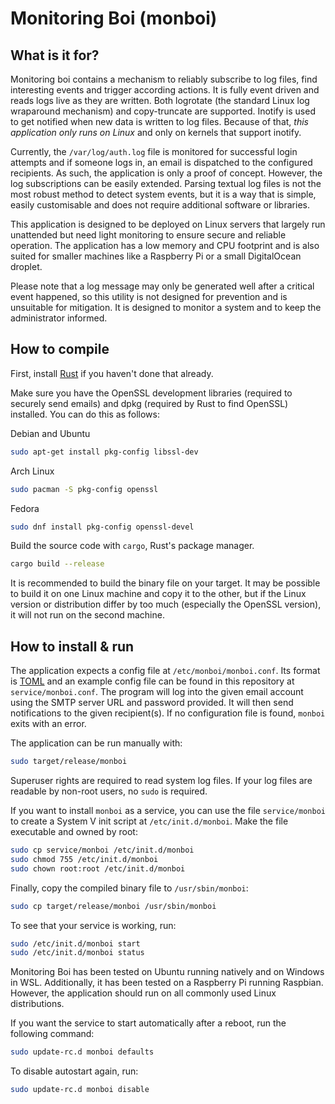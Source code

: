 # Monitoring Boi (monboi)

## What is it for?

Monitoring boi contains a mechanism to reliably subscribe to log files, find interesting events and trigger according actions. It is fully event driven and reads logs live as they are written. Both logrotate (the standard Linux log wraparound mechanism) and copy-truncate are supported. Inotify is used to get notified when new data is written to log files. Because of that, *this application only runs on Linux* and only on kernels that support inotify.

Currently, the `/var/log/auth.log` file is monitored for successful login attempts and if someone logs in, an email is dispatched to the configured recipients.  As such, the application is only a proof of concept. However, the log subscriptions can be easily extended. Parsing textual log files is not the most robust method to detect system events, but it is a way that is simple, easily customisable and does not require additional software or libraries.

This application is designed to be deployed on Linux servers that largely run unattended but need light monitoring to ensure secure and reliable operation. The application has a low memory and CPU footprint and is also suited for smaller machines like a Raspberry Pi or a small DigitalOcean droplet.

Please note that a log message may only be generated well after a critical event happened, so this utility is not designed for prevention and is unsuitable for mitigation. It is designed to monitor a system and to keep the administrator informed.

## How to compile

First, install [Rust](https://www.rust-lang.org/tools/install) if you haven't done that already.

Make sure you have the OpenSSL development libraries (required to securely send emails) and dpkg (required by Rust to find OpenSSL) installed. You can do this as follows:

Debian and Ubuntu
```sh
sudo apt-get install pkg-config libssl-dev
```

Arch Linux
```sh
sudo pacman -S pkg-config openssl
```

Fedora
```sh
sudo dnf install pkg-config openssl-devel
```

Build the source code with `cargo`, Rust's package manager.

```sh
cargo build --release
```

It is recommended to build the binary file on your target. It may be possible to build it on one Linux machine and copy it to the other, but if the Linux version or distribution differ by too much (especially the OpenSSL version), it will not run on the second machine.

## How to install & run

The application expects a config file at `/etc/monboi/monboi.conf`. Its format is [TOML](https://github.com/toml-lang/toml) and an example config file can be found in this repository at `service/monboi.conf`. The program will log into the given email account using the SMTP server URL and password provided. It will then send notifications to the given recipient(s). If no configuration file is found, `monboi` exits with an error.

The application can be run manually with:

```sh
sudo target/release/monboi
```

Superuser rights are required to read system log files. If your log files are readable by non-root users, no `sudo` is required.

If you want to install `monboi` as a service, you can use the file `service/monboi` to create a System V init script at `/etc/init.d/monboi`. Make the file executable and owned by root:

```sh
sudo cp service/monboi /etc/init.d/monboi
sudo chmod 755 /etc/init.d/monboi
sudo chown root:root /etc/init.d/monboi
```

Finally, copy the compiled binary file to `/usr/sbin/monboi`:

```sh
sudo cp target/release/monboi /usr/sbin/monboi
```

To see that your service is working, run:

```sh
sudo /etc/init.d/monboi start
sudo /etc/init.d/monboi status
```

Monitoring Boi has been tested on Ubuntu running natively and on Windows in WSL. Additionally, it has been tested on a Raspberry Pi running Raspbian. However, the application should run on all commonly used Linux distributions.

If you want the service to start automatically after a reboot, run the following command:

```sh
sudo update-rc.d monboi defaults
```

To disable autostart again, run:

```sh
sudo update-rc.d monboi disable
```
